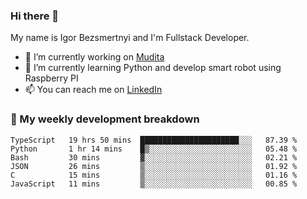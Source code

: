 ### Hi there 👋

My name is Igor Bezsmertnyi and I'm Fullstack Developer.

- 🔭 I’m currently working on [Mudita](https://mudita.com/)
- 🌱 I’m currently learning Python and develop smart robot using Raspberry PI
- 📫 You can reach me on [LinkedIn](https://www.linkedin.com/in/igor-bezsmertnyi-529522114/)

### 🧮 My weekly development breakdown
<!--START_SECTION:waka-->

```text
TypeScript   19 hrs 50 mins  ██████████████████████░░░   87.39 %
Python       1 hr 14 mins    █▒░░░░░░░░░░░░░░░░░░░░░░░   05.48 %
Bash         30 mins         ▓░░░░░░░░░░░░░░░░░░░░░░░░   02.21 %
JSON         26 mins         ▒░░░░░░░░░░░░░░░░░░░░░░░░   01.92 %
C            15 mins         ▒░░░░░░░░░░░░░░░░░░░░░░░░   01.16 %
JavaScript   11 mins         ▒░░░░░░░░░░░░░░░░░░░░░░░░   00.85 %
```

<!--END_SECTION:waka-->

<!--
**igorbezsmertnyi/igorbezsmertnyi** is a ✨ _special_ ✨ repository because its `README.md` (this file) appears on your GitHub profile.

Here are some ideas to get you started:

- 🔭 I’m currently working on ...
- 🌱 I’m currently learning ...
- 👯 I’m looking to collaborate on ...
- 🤔 I’m looking for help with ...
- 💬 Ask me about ...
- 📫 How to reach me: ...
- 😄 Pronouns: ...
- ⚡ Fun fact: ...
-->
